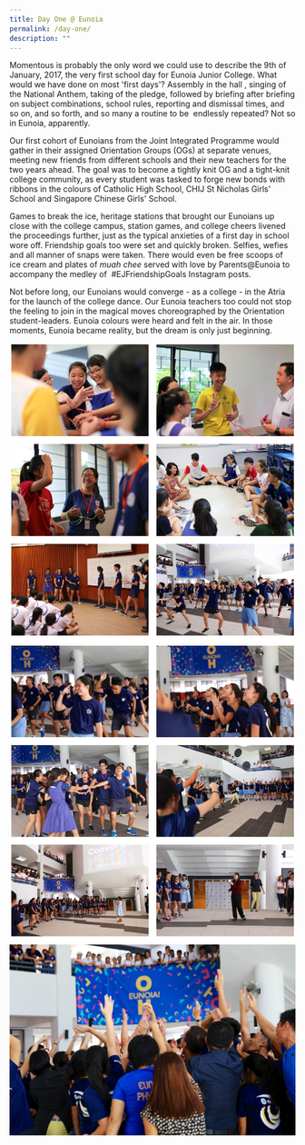 ```yaml
---
title: Day One @ Eunoia
permalink: /day-one/
description: ""
---
```

Momentous is probably the only word we could use to describe the 9th of January, 2017, the very first school day for Eunoia Junior College. What would we have done on most 'first days'? Assembly in the hall , singing of the National Anthem, taking of the pledge, followed by briefing after briefing on subject combinations, school rules, reporting and dismissal times, and so on, and so forth, and so many a routine to be  endlessly repeated? Not so in Eunoia, apparently.

Our first cohort of Eunoians from the Joint Integrated Programme would gather in their assigned Orientation Groups (OGs) at separate venues, meeting new friends from different schools and their new teachers for the two years ahead. The goal was to become a tightly knit OG and a tight-knit college community, as every student was tasked to forge new bonds with ribbons in the colours of Catholic High School, CHIJ St Nicholas Girls' School and Singapore Chinese Girls' School.

Games to break the ice, heritage stations that brought our Eunoians up close with the college campus, station games, and college cheers livened the proceedings further, just as the typical anxieties of a first day in school wore off. Friendship goals too were set and quickly broken. Selfies, wefies and all manner of snaps were taken. There would even be free scoops of ice cream and plates of _muah chee_ served with love by Parents@Eunoia to accompany the medley of  #EJFriendshipGoals Instagram posts.

Not before long, our Eunoians would converge - as a college - in the Atria for the launch of the college dance. Our Eunoia teachers too could not stop the feeling to join in the magical moves choreographed by the Orientation student-leaders. Eunoia colours were heard and felt in the air. In those moments, Eunoia became reality, but the dream is only just beginning.

![](/images/day1-1.png)
![](/images/day1-2.png)
![](/images/Day1-13.jpeg)